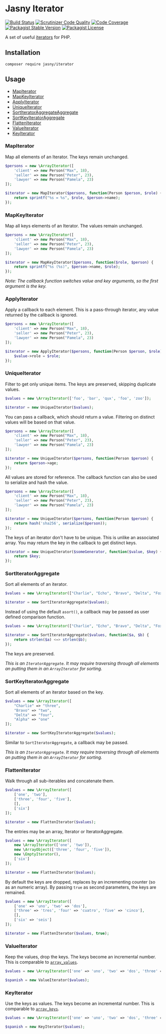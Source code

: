 Jasny Iterator
===

[![Build Status](https://travis-ci.org/jasny/iterator.svg?branch=master)](https://travis-ci.org/jasny/iterator)
[![Scrutinizer Code Quality](https://scrutinizer-ci.com/g/jasny/iterator/badges/quality-score.png?b=master)](https://scrutinizer-ci.com/g/jasny/iterator/?branch=master)
[![Code Coverage](https://scrutinizer-ci.com/g/jasny/iterator/badges/coverage.png?b=master)](https://scrutinizer-ci.com/g/jasny/iterator/?branch=master)
[![Packagist Stable Version](https://img.shields.io/packagist/v/jasny/iterator.svg)](https://packagist.org/packages/jasny/iterator)
[![Packagist License](https://img.shields.io/packagist/l/jasny/iterator.svg)](https://packagist.org/packages/jasny/iterator)

A set of useful [iterators](http://php.net/manual/en/class.iterator.php) for PHP.

Installation
---

    composer require jasny/iterator

Usage
---

* [MapIterator](#mapiterator)
* [MapKeyIterator](#mapkeyiterator)
* [ApplyIterator](#applyiterator)
* [UniqueIterator](#uniqueiterator)
* [SortIteratorAggregateAggregate](#sortiteratoraggregate)
* [SortKeyIteratorAggregate](#sortkeyiteratoraggregate)
* [FlattenIterator](#flatteniterator)
* [ValueIterator](#valueiterator)
* [KeyIterator](#keyiterator)

### MapIterator

Map all elements of an Iterator. The keys remain unchanged.

```php
$persons = new \ArrayIterator([
    'client' => new Person("Max", 18),
    'seller' => new Person("Peter", 23),
    'lawyer' => new Person("Pamela", 23)
]);

$iterator = new MapIterator($persons, function(Person $person, $role) {
    return sprintf("%s = %s", $role, $person->name);
});
```

### MapKeyIterator

Map all keys elements of an Iterator. The values remain unchanged.

```php
$persons = new \ArrayIterator([
    'client' => new Person("Max", 18),
    'seller' => new Person("Peter", 23),
    'lawyer' => new Person("Pamela", 23)
]);

$iterator = new MapKeyIterator($persons, function($role, $person) {
    return sprintf("%s (%s)", $person->name, $role);
});
```

_Note: The callback function switches value and key arguments, so the first argument is the key._

### ApplyIterator

Apply a callback to each element. This is a pass-through iterator, any value returned by the callback is ignored.

```php
$persons = new \ArrayIterator([
    'client' => new Person("Max", 18),
    'seller' => new Person("Peter", 23),
    'lawyer' => new Person("Pamela", 23)
]);

$iterator = new ApplyIterator($persons, function(Person $person, $role) {
    $value->role = $role;
});
```

### UniqueIterator

Filter to get only unique items. The keys are preserved, skipping duplicate values.

```php
$values = new \ArrayIterator(['foo', 'bar', 'qux', 'foo', 'zoo']);

$iterator = new UniqueIterator($values);
```

You can pass a callback, which should return a value. Filtering on distinct values will be based on that value.

```php
$persons = new \ArrayIterator([
    'client' => new Person("Max", 18),
    'seller' => new Person("Peter", 23),
    'lawyer' => new Person("Pamela", 23)
]);

$iterator = new UniqueIterator($persons, function(Person $person) {
    return $person->age;
});
```

All values are stored for reference. The callback function can also be used to serialize and hash the value.

```php
$persons = new \ArrayIterator([
    'client' => new Person("Max", 18),
    'seller' => new Person("Peter", 23),
    'lawyer' => new Person("Pamela", 23)
]);

$iterator = new UniqueIterator($persons, function(Person $person) {
    return hash('sha256', serialize($person));
});
```

The keys of an iterator don't have to be unique. This is unlike an associated array. You may return the key in the
callback to get distinct keys.

```php
$iterator = new UniqueIterator($someGenerator, function($value, $key) {
    return $key;
});
```

### SortIteratorAggregate

Sort all elements of an iterator.

```php
$values = new \ArrayIterator(["Charlie", "Echo", "Bravo", "Delta", "Foxtrot", "Alpha"]);

$iterator = new SortIteratorAggregate($values);
```

Instead of using the default `asort()`, a callback may be passed as user defined comparison function.

```php
$values = new \ArrayIterator(["Charlie", "Echo", "Bravo", "Delta", "Foxtrot", "Alpha"]);

$iterator = new SortIteratorAggregate($values, function($a, $b) {
    return strlen($a) <=> strlen($b);
});
```

The keys are preserved.

_This is an `IteratorAggregate`. It may require traversing through all elements an putting them in an `ArrayIterator`
for sorting._


### SortKeyIteratorAggregate

Sort all elements of an iterator based on the key.

```php
$values = new \ArrayIterator([
    "Charlie" => "three",
    "Bravo" => "two",
    "Delta" => "four",
    "Alpha" => "one"
]);

$iterator = new SortKeyIteratorAggregate($values);
```

Similar to `SortIteratorAggregate`, a callback may be passed. 

_This is an `IteratorAggregate`. It may require traversing through all elements an putting them in an `ArrayIterator`
for sorting._

### FlattenIterator

Walk through all sub-iterables and concatenate them.

```php
$values = new \ArrayIterator([
    ['one', 'two'],
    ['three', 'four', 'five'],
    [],
    ['six']
]);

$iterator = new FlattenIterator($values);
```

The entries may be an array, Iterator or IteratorAggregate.

```php
$values = new \ArrayIterator([
    new \ArrayIterator(['one', 'two']),
    new \ArrayObject(['three', 'four', 'five']),
    new \EmptyIterator(),
    ['six']
]);

$iterator = new FlattenIterator($values);
```

By default the keys are dropped, replaces by an incrementing counter (so as an numeric array). By passing `true` as
second parameters, the keys are remained.

```php
$values = new \ArrayIterator([
    ['one' => 'uno', 'two' => 'dos'],
    ['three' => 'tres', 'four' => 'cuatro', 'five' => 'cinco'],
    [],
    ['six' => 'seis']
]);

$iterator = new FlattenIterator($values, true);
```

### ValueIterator

Keep the values, drop the keys. The keys become an incremental number. This is comparable to
[`array_values`](https://php.net/array_values).

```php
$values = new \ArrayIterator(['one' => 'uno', 'two' => 'dos', 'three' => 'tres', 'four' => 'cuatro']);

$spanish = new ValueIterator($values);
```

### KeyIterator

Use the keys as values. The keys become an incremental number. This is comparable to
[`array_keys`](https://php.net/array_keys).

```php
$values = new \ArrayIterator(['one' => 'uno', 'two' => 'dos', 'three' => 'tres', 'four' => 'cuatro']);

$spanish = new KeyIterator($values);
```
